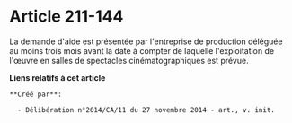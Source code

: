 # Article 211-144

La demande d'aide est présentée par l'entreprise de production déléguée au moins trois mois avant la date à compter de
laquelle l'exploitation de l'œuvre en salles de spectacles cinématographiques est prévue.

**Liens relatifs à cet article**

	**Créé par**:

	  - Délibération n°2014/CA/11 du 27 novembre 2014 - art., v. init.
